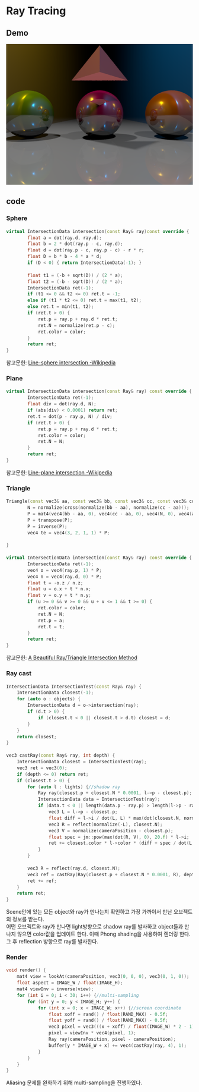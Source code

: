 # Ray Tracing
## Demo
![Alt text](https://github.com/goguma1000/Graphics_Portfolio/blob/main/srcIMG/RayTracingResult.png?raw=true)

## code

### Sphere
~~~c++
virtual IntersectionData intersection(const Ray& ray)const override {
		float a = dot(ray.d, ray.d);
		float b = 2 * dot(ray.p - c, ray.d);
		float d = dot(ray.p - c, ray.p - c) - r * r;
		float D = b * b - 4 * a * d;
		if (D < 0) { return IntersectionData(-1); }

		float t1 = (-b + sqrt(D)) / (2 * a);
		float t2 = (-b - sqrt(D)) / (2 * a);
		IntersectionData ret(-1);
		if (t1 <= 0 && t2 <= 0) ret.t = -1;
		else if (t1 * t2 <= 0) ret.t = max(t1, t2);
		else ret.t = min(t1, t2);
		if (ret.t > 0) {
			ret.p = ray.p + ray.d * ret.t;
			ret.N = normalize(ret.p - c);
			ret.color = color;
		}
		return ret;
}
~~~

참고문헌: [Line-sphere intersection -Wikipedia](https://en.wikipedia.org/wiki/Line%E2%80%93sphere_intersection)

### Plane
~~~c++
virtual IntersectionData intersection(const Ray& ray) const override {
		IntersectionData ret(-1);
		float div = dot(ray.d, N);
		if (abs(div) < 0.0001) return ret;
		ret.t = dot(p - ray.p, N) / div;
		if (ret.t > 0) {
			ret.p = ray.p + ray.d * ret.t;
			ret.color = color;
			ret.N = N;
		}
		return ret;
}
~~~
참고문헌: [Line-plane intersection -Wikipedia](https://en.wikipedia.org/wiki/Line%E2%80%93plane_intersection)

### Triangle
~~~c++
Triangle(const vec3& aa, const vec3& bb, const vec3& cc, const vec3& colour = vec3(255, 51, 51) / float(255)) : a(aa), b(bb), c(cc), color(colour) {
		N = normalize(cross(normalize(bb - aa), normalize(cc - aa)));
		P = mat4(vec4(bb - aa, 0), vec4(cc - aa, 0), vec4(N, 0), vec4(aa, 1));
		P = transpose(P);
		P = inverse(P);
		vec4 te = vec4(3, 2, 1, 1) * P;

}

virtual IntersectionData intersection(const Ray& ray) const override {
		IntersectionData ret(-1);
		vec4 o = vec4(ray.p, 1) * P;
		vec4 n = vec4(ray.d, 0) * P;
		float t = -o.z / n.z;
		float u = o.x + t * n.x;
		float v = o.y + t * n.y;
		if (u >= 0 && v >= 0 && u + v <= 1 && t >= 0) {
			ret.color = color;
			ret.N = N;
			ret.p = a;
			ret.t = t;
		}
		return ret;
}
~~~

참고문헌: [A Beautiful Ray/Triangle Intersection Method](https://tavianator.com/2014/ray_triangle.html)

### Ray cast
~~~c++
IntersectionData IntersectionTest(const Ray& ray) {
	IntersectionData closest(-1);
	for (auto o : objects) {
		IntersectionData d = o->intersection(ray);
		if (d.t > 0) {
			if (closest.t < 0 || closest.t > d.t) closest = d;
		}
	}
	return closest;
}

vec3 castRay(const Ray& ray, int depth) {
	IntersectionData closest = IntersectionTest(ray);
	vec3 ret = vec3(0);
	if (depth <= 0) return ret;
	if (closest.t > 0) {
		for (auto l : lights) {//shadow ray
			Ray ray(closest.p + closest.N * 0.0001, l->p - closest.p);
			IntersectionData data = IntersectionTest(ray);
			if (data.t < 0 || length(data.p - ray.p) > length(l->p - ray.p)) {
				vec3 L = l->p - closest.p;
				float diff = l->i / dot(L, L) * max(dot(closest.N, normalize(L)), 0);
				vec3 R = reflect(normalize(-L), closest.N);
				vec3 V = normalize(cameraPosition - closest.p);
				float spec = jm::pow(max(dot(R, V), 0), 20.f) * l->i;
				ret += closest.color * l->color * (diff + spec / dot(L, L));
			}
		}

		vec3 R = reflect(ray.d, closest.N);
		vec3 ref = castRay(Ray(closest.p + closest.N * 0.0001, R), depth - 1) * 0.3;
		ret += ref;
	}
	return ret;
}
~~~
Scene안에 있는 모든 object와 ray가 만나는지 확인하고 가장 가까이서 만난 오브젝트의 정보를 받는다.<br>
어떤 오브젝트와 ray가 만나면 light방향으로 shadow ray를 발사하고 object들과 만나지 않으면 color값을 업데이트 한다. 이때 Phong shading을 사용하여 렌더링 한다.<br>
그 후 reflection 방향으로 ray를 발사한다.

### Render
~~~c++
void render() {
	mat4 view = lookAt(cameraPosition, vec3(0, 0, 0), vec3(0, 1, 0));
	float aspect = IMAGE_W / float(IMAGE_H);
	mat4 viewInv = inverse(view);
	for (int i = 0; i < 30; i++) {//multi-sampling
		for (int y = 0; y < IMAGE_H; y++) {
			for (int x = 0; x < IMAGE_W; x++) {//screen coordinate
				float xoff = rand() / float(RAND_MAX) - 0.5f;
				float yoff = rand() / float(RAND_MAX) - 0.5f;
				vec3 pixel = vec3(((x + xoff) / float(IMAGE_W) * 2 - 1) * aspect, (y + yoff) / float(IMAGE_H) * 2 - 1, -2);
				pixel = viewInv * vec4(pixel, 1);
				Ray ray(cameraPosition, pixel - cameraPosition);
				buffer[y * IMAGE_W + x] += vec4(castRay(ray, 4), 1);
			}
		}
	}
}
~~~
Aliasing 문제를 완화하기 위해 multi-sampling을 진행하였다.
